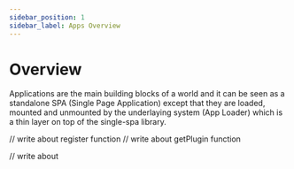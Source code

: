 ```yaml
---
sidebar_position: 1
sidebar_label: Apps Overview
---
```


# Overview

Applications are the main building blocks of a world and it can be seen as a standalone SPA (Single Page Application) except that they are loaded, mounted and unmounted by the underlaying system (App Loader) which is a thin layer on top of the single-spa library.

// write about register function
// write about getPlugin function

// write about
